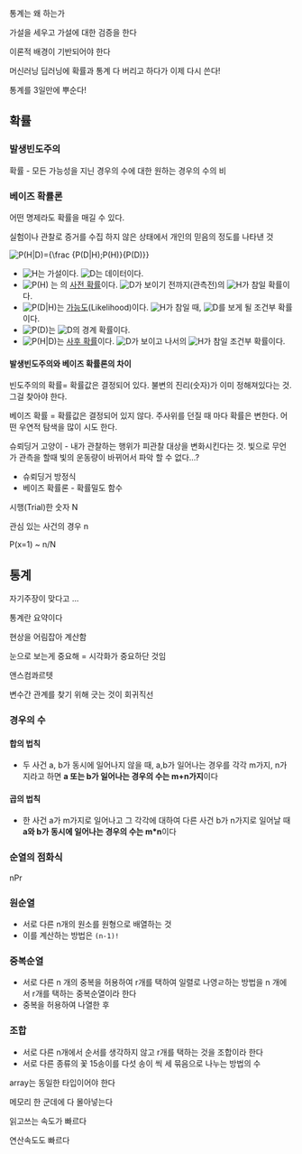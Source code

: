 통계는 왜 하는가

가설을 세우고 가설에 대한 검증을 한다

이론적 배경이 기반되어야 한다

머신러닝 딥러닝에 확률과 통계 다 버리고 하다가 이제 다시 쓴다! 

통계를 3일만에 뿌순다!



## 확률



### 발생빈도주의

확률 - 모든 가능성을 지닌 경우의 수에 대한 원하는 경우의 수의 비



### 베이즈 확률론

어떤 명제라도 확률을 매길 수 있다.

실험이나 관찰로 증거를 수집 하지 않은 상태에서 개인의 믿음의 정도를 나타낸 것

![P(H|D)={\frac  {P(D|H)\;P(H)}{P(D)}}](https://wikimedia.org/api/rest_v1/media/math/render/svg/eea20682301f4c614bff02e229a02f076561a272)



- ![H](https://wikimedia.org/api/rest_v1/media/math/render/svg/75a9edddcca2f782014371f75dca39d7e13a9c1b)는 가설이다. ![D](https://wikimedia.org/api/rest_v1/media/math/render/svg/f34a0c600395e5d4345287e21fb26efd386990e6)는 데이터이다.
- ![P(H)](https://wikimedia.org/api/rest_v1/media/math/render/svg/bd7c4e1deccceac8c85d862b60dc64545d67b82e) 는 의 [사전 확률](https://ko.wikipedia.org/wiki/사전_확률)이다. ![D](https://wikimedia.org/api/rest_v1/media/math/render/svg/f34a0c600395e5d4345287e21fb26efd386990e6)가 보이기 전까지(관측전)의 ![H](https://wikimedia.org/api/rest_v1/media/math/render/svg/75a9edddcca2f782014371f75dca39d7e13a9c1b)가 참일 확률이다.
- ![P(D|H)](https://wikimedia.org/api/rest_v1/media/math/render/svg/7f4e4eb99635077bd630ad6805d77f99ccc23a1f)는 [가능도](https://ko.wikipedia.org/wiki/가능도)(Likelihood)이다. ![H](https://wikimedia.org/api/rest_v1/media/math/render/svg/75a9edddcca2f782014371f75dca39d7e13a9c1b)가 참일 때, ![D](https://wikimedia.org/api/rest_v1/media/math/render/svg/f34a0c600395e5d4345287e21fb26efd386990e6)를 보게 될 조건부 확률이다.
- ![P(D)](https://wikimedia.org/api/rest_v1/media/math/render/svg/8eb4a5cc3182bd0e266ab80b8a93ee339de710a5)는 ![D](https://wikimedia.org/api/rest_v1/media/math/render/svg/f34a0c600395e5d4345287e21fb26efd386990e6)의 경계 확률이다.
- ![P(H|D)](https://wikimedia.org/api/rest_v1/media/math/render/svg/d762cc4a424df51aec09d99de7f30c1ba374d99a)는 [사후 확률](https://ko.wikipedia.org/wiki/사후_확률)이다. ![D](https://wikimedia.org/api/rest_v1/media/math/render/svg/f34a0c600395e5d4345287e21fb26efd386990e6)가 보이고 나서의 ![H](https://wikimedia.org/api/rest_v1/media/math/render/svg/75a9edddcca2f782014371f75dca39d7e13a9c1b)가 참일 조건부 확률이다.







#### 발생빈도주의와 베이즈 확률론의 차이

빈도주의의 확률= 확률값은 결정되어 있다. 불변의 진리(숫자)가 이미 정해져있다는 것. 그걸 찾아야 한다.

베이즈 확률 = 확률값은 결정되어 있지 않다. 주사위를 던질 때 마다 확률은  변한다. 어떤 우연적 탐색을 많이 시도 한다.



슈뢰딩거 고양이 - 내가 관찰하는 행위가 피관찰 대상을 변화시킨다는 것.  빛으로 무언가 관측을 할때 빛의 운동량이 바뀌어서 파악 할 수 없다...? 

- 슈뢰딩거 방정식 
- 베이즈 확률론 - 확률밀도 함수



시행(Trial)한 숫자 N

관심 있는 사건의 경우 n

P(x=1) ~ n/N



## 통계



자기주장이 맞다고 ...

통계란 요약이다

현상을 어림잡아 계산함

눈으로 보는게 중요해 = 시각화가 중요하단 것임



앤스컴콰르텟

변수간 관계를 찾기 위해 긋는 것이 회귀직선



### 경우의 수

#### 합의 법칙

- 두 사건 a, b가 동시에 일어나지 않을 때, a,b가 일어나는 경우를 각각 m가지, n가지라고 하면 **a 또는 b가 일어나는 경우의 수는 m+n가지**이다

#### 곱의 법칙

- 한 사건 a가 m가지로 일어나고 그 각각에 대하여 다른 사건 b가 n가지로 일어날 때 **a와 b가 동시에 일어나는 경우의 수는 m*n**이다





### 순열의 점화식

nPr



### 원순열

- 서로 다른 n개의 원소를 원형으로 배열하는 것
- 이를 계산하는 방법은 `(n-1)!`



### 중복순열

- 서로 다른 n 개의 중복을 허용하여 r개를 택하여 일렬로 나영ㄹ하는 방법을 n 개에서 r개를 택하는 중복순열이라 한다
- 중복을 허용하여 나열한 후 



### 조합

- 서로 다른 n개에서 순서를 생각하지 않고 r개를 택하는 것을 조합이라 한다
- 서로 다른 종류의 꽃 15송이를 다섯 송이 씩 세 묶음으로 나누는 방법의 수





array는 동일한 타입이어야 한다

메모리 한 군데에 다 몰아넣는다

읽고쓰는 속도가 빠르다

연산속도도 빠르다



